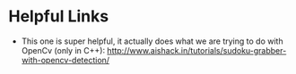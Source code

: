 # Helpful Links

- This one is super helpful, it actually does what we are trying to do with OpenCv (only in C++):
http://www.aishack.in/tutorials/sudoku-grabber-with-opencv-detection/
